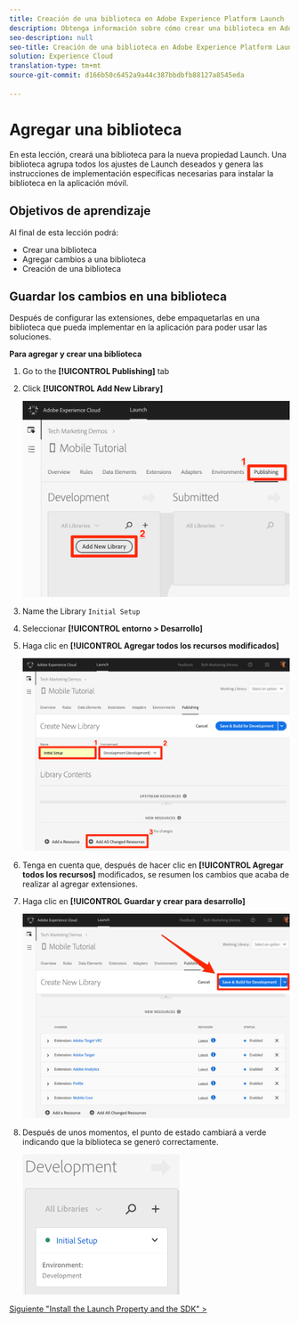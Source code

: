 ```yaml
---
title: Creación de una biblioteca en Adobe Experience Platform Launch
description: Obtenga información sobre cómo crear una biblioteca en Adobe Experience Platform Launch. Esta lección forma parte del tutorial Implementación de Experience Cloud en aplicaciones móviles con objetivo C de iOS.
seo-description: null
seo-title: Creación de una biblioteca en Adobe Experience Platform Launch
solution: Experience Cloud
translation-type: tm+mt
source-git-commit: d166b50c6452a9a44c387bbdbfb88127a8545eda

---
```



# Agregar una biblioteca

En esta lección, creará una biblioteca para la nueva propiedad Launch. Una biblioteca agrupa todos los ajustes de Launch deseados y genera las instrucciones de implementación específicas necesarias para instalar la biblioteca en la aplicación móvil.

## Objetivos de aprendizaje

Al final de esta lección podrá:

* Crear una biblioteca
* Agregar cambios a una biblioteca
* Creación de una biblioteca

## Guardar los cambios en una biblioteca

Después de configurar las extensiones, debe empaquetarlas en una biblioteca que pueda implementar en la aplicación para poder usar las soluciones.

**Para agregar y crear una biblioteca**

1. Go to the **[!UICONTROL Publishing]** tab

1. Click **[!UICONTROL Add New Library]**

   ![Agregar nueva biblioteca](images/mobile-launch-addNewLibrary.png)

1. Name the Library `Initial Setup`

1. Seleccionar **[!UICONTROL entorno &gt; Desarrollo]**

1. Haga clic en **[!UICONTROL Agregar todos los recursos modificados]**

   ![Agregar todos los recursos modificados](images/mobile-launch-addAllChangedResources.png)

1. Tenga en cuenta que, después de hacer clic en **[!UICONTROL Agregar todos los recursos]** modificados, se resumen los cambios que acaba de realizar al agregar extensiones.

1. Haga clic en **[!UICONTROL Guardar y crear para desarrollo]**

   ![Guardar y construir para el desarrollo](images/mobile-launch-saveAndBuild.png)

1. Después de unos momentos, el punto de estado cambiará a verde indicando que la biblioteca se generó correctamente.

   ![Biblioteca creada](images/mobile-launch-libraryBuilt.png)

[Siguiente "Install the Launch Property and the SDK" &gt;](launch-install-the-mobile-sdk.md)
